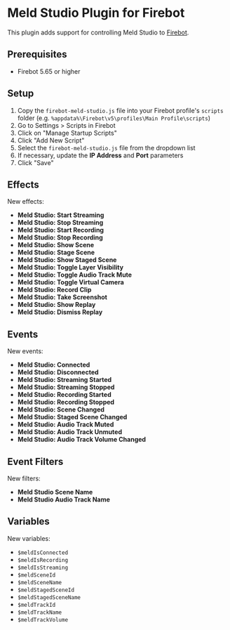 # Meld Studio Plugin for Firebot

This plugin adds support for controlling Meld Studio to [Firebot](https://firebot.app).

## Prerequisites
- Firebot 5.65 or higher

## Setup

1. Copy the `firebot-meld-studio.js` file into your Firebot profile's `scripts` folder (e.g. `%appdata%\Firebot\v5\profiles\Main Profile\scripts`)
2. Go to Settings > Scripts in Firebot
3. Click on "Manage Startup Scripts"
4. Click "Add New Script"
5. Select the `firebot-meld-studio.js` file from the dropdown list
6. If necessary, update the **IP Address** and **Port** parameters
7. Click "Save"

## Effects

New effects:
- **Meld Studio: Start Streaming**
- **Meld Studio: Stop Streaming**
- **Meld Studio: Start Recording**
- **Meld Studio: Stop Recording**
- **Meld Studio: Show Scene**
- **Meld Studio: Stage Scene**
- **Meld Studio: Show Staged Scene**
- **Meld Studio: Toggle Layer Visibility**
- **Meld Studio: Toggle Audio Track Mute**
- **Meld Studio: Toggle Virtual Camera**
- **Meld Studio: Record Clip**
- **Meld Studio: Take Screenshot**
- **Meld Studio: Show Replay**
- **Meld Studio: Dismiss Replay**

## Events

New events:
- **Meld Studio: Connected**
- **Meld Studio: Disconnected**
- **Meld Studio: Streaming Started**
- **Meld Studio: Streaming Stopped**
- **Meld Studio: Recording Started**
- **Meld Studio: Recording Stopped**
- **Meld Studio: Scene Changed**
- **Meld Studio: Staged Scene Changed**
- **Meld Studio: Audio Track Muted**
- **Meld Studio: Audio Track Unmuted**
- **Meld Studio: Audio Track Volume Changed**

## Event Filters

New filters:
- **Meld Studio Scene Name**
- **Meld Studio Audio Track Name**

## Variables

New variables:
- `$meldIsConnected`
- `$meldIsRecording`
- `$meldIsStreaming`
- `$meldSceneId`
- `$meldSceneName`
- `$meldStagedSceneId`
- `$meldStagedSceneName`
- `$meldTrackId`
- `$meldTrackName`
- `$meldTrackVolume`